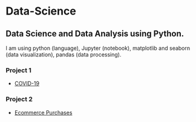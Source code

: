 # Data-Science

## Data Science and Data Analysis using Python.

I am using python (language), Jupyter (notebook), matplotlib and seaborn (data visualization), pandas  (data processing).

### Project 1
- [COVID-19](https://github.com/eslamalalamy/Python-Data-Analysis-Projects/blob/main/COVID-19.ipynb)

### Project 2
- [Ecommerce Purchases](https://github.com/eslamalalamy/Python-Data-Analysis-Projects/blob/main/Ecommerce-purchases.ipynb)
